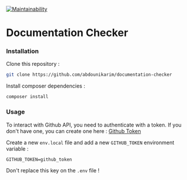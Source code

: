 [![Maintainability](https://api.codeclimate.com/v1/badges/624df6c1f0ae50e60714/maintainability)](https://codeclimate.com/github/abdounikarim/documentation-checker/maintainability)

# Documentation Checker 

### Installation

Clone this repository : 
```bash
git clone https://github.com/abdounikarim/documentation-checker
```

Install composer dependencies : 
```bash
composer install
```

### Usage

To interact with Github API, you need to authenticate with a token. If you don't have one, you can create one here : 
[Github Token][1]

Create a new `env.local` file and add a new `GITHUB_TOKEN` environment variable : 

```env
GITHUB_TOKEN=github_token
```

Don't replace this key on the `.env` file !

[1]: https://github.com/settings/tokens